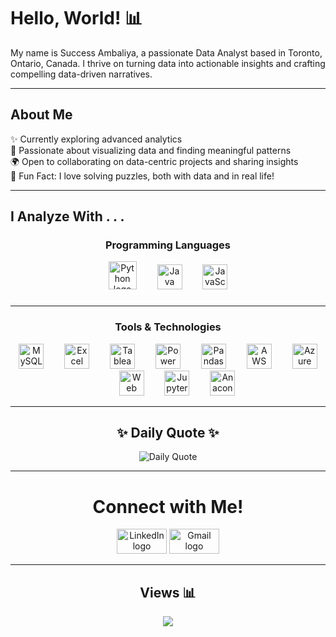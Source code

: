 <h1 align="left">Hello, World! 📊</h1>

<p align="left">My name is Success Ambaliya, a passionate Data Analyst based in Toronto, Ontario, Canada. I thrive on turning data into actionable insights and crafting compelling data-driven narratives.</p>

---

<h2 align="left">About Me</h2>

✨ Currently exploring advanced analytics<br>🎨 Passionate about visualizing data and finding meaningful patterns<br>🌍 Open to collaborating on data-centric projects and sharing insights<br>🌟 Fun Fact: I love solving puzzles, both with data and in real life!

---

<h2 align="left">I Analyze With . . .</h2>
<div align="center">
  <h3>Programming Languages</h3>
  
  <img
    src="https://cdn.jsdelivr.net/gh/devicons/devicon/icons/python/python-original.svg"
    height="45"
    alt="Python logo"
  />
  <img width="25" />
  <img
    src="https://cdn.jsdelivr.net/gh/devicons/devicon/icons/java/java-original.svg"
    height="40"
    alt="Java logo"
  />
  <img width="25" />
  <img
    src="https://cdn.jsdelivr.net/gh/devicons/devicon/icons/javascript/javascript-original.svg"
    height="40"
    alt="JavaScript logo"
  />
  
###
---

  <!-- Tools & Technologies -->
  <h3>Tools & Technologies</h3>
  <img
    src="https://cdn.jsdelivr.net/gh/devicons/devicon/icons/mysql/mysql-original.svg"
    height="40"
    alt="MySQL logo"
  />
  <img width="25" />
  <img
    src="https://github.com/user-attachments/assets/8f4499f2-b06d-4ac0-a0a4-6b71c6726929"
    height="40"
    alt="Excel logo"
  />
  <img width="25" />
  <img
    src="https://img.icons8.com/color/48/tableau-software.png"
    height="40"
    alt="Tableau logo"
  />
  <img width="25" />
  <img
    src="https://img.icons8.com/color/48/power-bi-2021.png"
    height="40"
    alt="Power BI logo"
  />
  <img width="25" />
  <img
    src="https://github.com/user-attachments/assets/aef47cff-ca62-4154-9f49-df97ca15e66d"
    height="40"
    alt="Pandas logo"
  />
  <img width="25" />
  <img
    src="https://skillicons.dev/icons?i=aws"
    height="40"
    alt="AWS logo"
  />
  <img width="25" />
  <img
    src="https://cdn.jsdelivr.net/gh/devicons/devicon/icons/azure/azure-original.svg"
    height="40"
    alt="Azure logo"
  />
  <img width="25" />
  <img
    src="https://skillicons.dev/icons?i=selenium"
    height="40"
    alt="Web Scraping logo"
  />
  <img width="25" />
  <img
    src="https://cdn.simpleicons.org/jupyter/F37626"
    height="40"
    alt="Jupyter logo"
  />
  <img width="25" />
  <img
    src="https://cdn.jsdelivr.net/gh/devicons/devicon/icons/anaconda/anaconda-original.svg"
    height="40"
    alt="Anaconda logo"
  />
</div>


---

<h2 align="center">✨ Daily Quote ✨</h2>

<div align="center">
  <img src="https://quotes-github-readme.vercel.app/api?type=vertical&theme=dark" alt="Daily Quote" />
</div>

---

<h1 align="center">Connect with Me!</h1>

<div align="center">
  <a href="https://www.linkedin.com/in/success-ambaliya/"><img src="https://raw.githubusercontent.com/maurodesouza/profile-readme-generator/master/src/assets/icons/social/linkedin/default.svg" width="80" height="40" alt="LinkedIn logo" /></a>
  <a href="mailto:success.ambaliya@gmail.com"><img src="https://raw.githubusercontent.com/maurodesouza/profile-readme-generator/master/src/assets/icons/social/gmail/default.svg" width="80" height="40" alt="Gmail logo" /></a>
</div>

---

<h2 align="center">Views 📊</h2>

<div align="center">
  <img src="https://profile-counter.glitch.me/Success-The-Analyst/count.svg?" />
</div>
